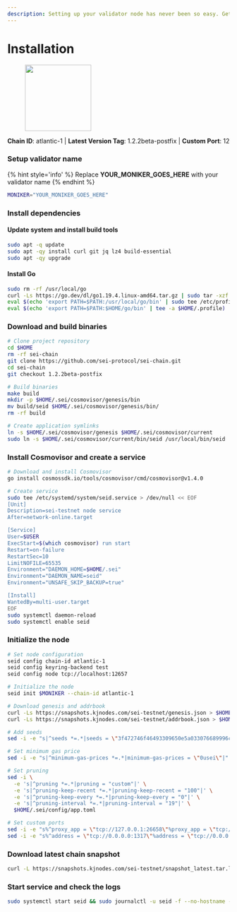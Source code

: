 ```yaml
---
description: Setting up your validator node has never been so easy. Get your validator running in minutes by following step by step instructions.
---
```


# Installation

<figure><img src="https://raw.githubusercontent.com/kj89/testnet_manuals/main/pingpub/logos/sei.png" width="150" alt=""><figcaption></figcaption></figure>

**Chain ID**: atlantic-1 | **Latest Version Tag**: 1.2.2beta-postfix | **Custom Port**: 12

### Setup validator name

{% hint style='info' %}
Replace **YOUR_MONIKER_GOES_HERE** with your validator name
{% endhint %}

```bash
MONIKER="YOUR_MONIKER_GOES_HERE"
```

### Install dependencies

#### Update system and install build tools

```bash
sudo apt -q update
sudo apt -qy install curl git jq lz4 build-essential
sudo apt -qy upgrade
```

#### Install Go

```bash
sudo rm -rf /usr/local/go
curl -Ls https://go.dev/dl/go1.19.4.linux-amd64.tar.gz | sudo tar -xzf - -C /usr/local
eval $(echo 'export PATH=$PATH:/usr/local/go/bin' | sudo tee /etc/profile.d/golang.sh)
eval $(echo 'export PATH=$PATH:$HOME/go/bin' | tee -a $HOME/.profile)
```

### Download and build binaries

```bash
# Clone project repository
cd $HOME
rm -rf sei-chain
git clone https://github.com/sei-protocol/sei-chain.git
cd sei-chain
git checkout 1.2.2beta-postfix

# Build binaries
make build
mkdir -p $HOME/.sei/cosmovisor/genesis/bin
mv build/seid $HOME/.sei/cosmovisor/genesis/bin/
rm -rf build

# Create application symlinks
ln -s $HOME/.sei/cosmovisor/genesis $HOME/.sei/cosmovisor/current
sudo ln -s $HOME/.sei/cosmovisor/current/bin/seid /usr/local/bin/seid
```

### Install Cosmovisor and create a service

```bash
# Download and install Cosmovisor
go install cosmossdk.io/tools/cosmovisor/cmd/cosmovisor@v1.4.0

# Create service
sudo tee /etc/systemd/system/seid.service > /dev/null << EOF
[Unit]
Description=sei-testnet node service
After=network-online.target

[Service]
User=$USER
ExecStart=$(which cosmovisor) run start
Restart=on-failure
RestartSec=10
LimitNOFILE=65535
Environment="DAEMON_HOME=$HOME/.sei"
Environment="DAEMON_NAME=seid"
Environment="UNSAFE_SKIP_BACKUP=true"

[Install]
WantedBy=multi-user.target
EOF
sudo systemctl daemon-reload
sudo systemctl enable seid
```

### Initialize the node

```bash
# Set node configuration
seid config chain-id atlantic-1
seid config keyring-backend test
seid config node tcp://localhost:12657

# Initialize the node
seid init $MONIKER --chain-id atlantic-1

# Download genesis and addrbook
curl -Ls https://snapshots.kjnodes.com/sei-testnet/genesis.json > $HOME/.sei/config/genesis.json
curl -Ls https://snapshots.kjnodes.com/sei-testnet/addrbook.json > $HOME/.sei/config/addrbook.json

# Add seeds
sed -i -e "s|^seeds *=.*|seeds = \"3f472746f46493309650e5a033076689996c8881@sei-testnet.rpc.kjnodes.com:12659\"|" $HOME/.sei/config/config.toml

# Set minimum gas price
sed -i -e "s|^minimum-gas-prices *=.*|minimum-gas-prices = \"0usei\"|" $HOME/.sei/config/app.toml

# Set pruning
sed -i \
  -e 's|^pruning *=.*|pruning = "custom"|' \
  -e 's|^pruning-keep-recent *=.*|pruning-keep-recent = "100"|' \
  -e 's|^pruning-keep-every *=.*|pruning-keep-every = "0"|' \
  -e 's|^pruning-interval *=.*|pruning-interval = "19"|' \
  $HOME/.sei/config/app.toml

# Set custom ports
sed -i -e "s%^proxy_app = \"tcp://127.0.0.1:26658\"%proxy_app = \"tcp://127.0.0.1:12658\"%; s%^laddr = \"tcp://127.0.0.1:26657\"%laddr = \"tcp://127.0.0.1:12657\"%; s%^pprof_laddr = \"localhost:6060\"%pprof_laddr = \"localhost:12060\"%; s%^laddr = \"tcp://0.0.0.0:26656\"%laddr = \"tcp://0.0.0.0:12656\"%; s%^prometheus_listen_addr = \":26660\"%prometheus_listen_addr = \":12660\"%" $HOME/.sei/config/config.toml
sed -i -e "s%^address = \"tcp://0.0.0.0:1317\"%address = \"tcp://0.0.0.0:12317\"%; s%^address = \":8080\"%address = \":12080\"%; s%^address = \"0.0.0.0:9090\"%address = \"0.0.0.0:12090\"%; s%^address = \"0.0.0.0:9091\"%address = \"0.0.0.0:12091\"%; s%^address = \"0.0.0.0:8545\"%address = \"0.0.0.0:12545\"%; s%^ws-address = \"0.0.0.0:8546\"%ws-address = \"0.0.0.0:12546\"%" $HOME/.sei/config/app.toml
```

### Download latest chain snapshot

```bash
curl -L https://snapshots.kjnodes.com/sei-testnet/snapshot_latest.tar.lz4 | tar -Ilz4 -xf - -C $HOME/.sei
```

### Start service and check the logs

```bash
sudo systemctl start seid && sudo journalctl -u seid -f --no-hostname -o cat
```
